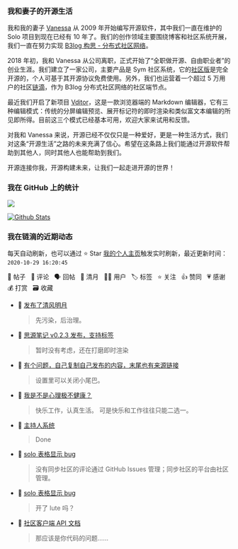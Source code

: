 ### 我和妻子的开源生活

我和我的妻子 [Vanessa](https://github.com/Vanessa219) 从 2009 年开始编写开源软件，其中我们一直在维护的 Solo 项目到现在已经有 10 年了。我们的创作领域主要围绕博客和社区系统开展，我们一直在努力实现 [B3log 构思 - 分布式社区网络](https://hacpai.com/article/1546941897596)。

2018 年初，我和 Vanessa 从公司离职，正式开始了“全职做开源、自由职业者”的创业生涯。我们建立了一家公司，主要产品是 Sym 社区系统，它的[社区版](https://github.com/88250/symphony)是完全开源的，个人可基于其开源协议免费使用。另外，我们也运营着一个超过 5 万用户的社区[链滴](https://hacpai.com)，作为 B3log 分布式社区网络的社区端节点。

最近我们开启了新项目 [Vditor](https://github.com/Vanessa219/vditor)，这是一款浏览器端的 Markdown 编辑器，它有三种编辑模式：传统的分屏编辑预览、展开标记符的即时渲染和类似富文本编辑的所见即所得。目前这三个模式已经基本可用，欢迎大家来试用和反馈。

对我和 Vanessa 来说，开源已经不仅仅只是一种爱好，更是一种生活方式，我们对这条“开源生活”之路的未来充满了信心。希望在这条路上我们能通过开源软件帮助到其他人，同时其他人也能帮助到我们。

开源连接你我，开源构建未来，让我们一起走进开源的世界！

### 我在 GitHub 上的统计

<a title="Hits" target="_blank" href="https://github.com/88250/88250"><img src="https://hits.b3log.org/88250/88250.svg"></a>

[![Github Stats](https://github-readme-stats.vercel.app/api?username=88250&show_icons=true)](https://github.com/88250)

<!--events start -->

### 我在链滴的近期动态

每天自动刷新，也可以通过 ⭐️ Star [我的个人主页](https://github.com/88250/88250)触发实时刷新，最近更新时间：`2020-10-29 16:20:45`

📝 帖子 &nbsp; 💬 评论 &nbsp; 🗣 回帖 &nbsp; 🌙 清月 &nbsp; 👨‍💻 用户 &nbsp; 🏷️ 标签 &nbsp; ⭐️ 关注 &nbsp; 👍 赞同 &nbsp; 💗 感谢 &nbsp; 💰 打赏 &nbsp; 🗃 收藏

* 🌙 [发布了清风明月](https://ld246.com/member/88250/breezemoons/1603760273667)

  > 先污染，后治理。
* 💬 [思源笔记 v0.2.3 发布，支持标签](https://ld246.com/article/1601185574846/comment/1603713032142#comments)

  > 暂时没有考虑，还在打磨即时渲染
* 💬 [有个问题，自己复制自己发布的内容，末尾也有来源链接](https://ld246.com/article/1603597646246/comment/1603687011880#comments)

  > 设置里可以关闭小尾巴。
* 💬 [我是不是心理极不健康？](https://ld246.com/article/1603252958994/comment/1603342139152#comments)

  > 快乐工作，认真生活。 可是快乐和工作往往只能二选一。
* 💬 [主持人系统](https://ld246.com/article/1591172128000/comment/1603331516828#comments)

  > Done
* 💬 [solo 表格显示 bug](https://ld246.com/article/1603174051480/comment/1603290498498#comments)

  > 没有同步社区的评论通过 GitHub Issues 管理；同步社区的平台由社区管理。
* 💬 [solo 表格显示 bug](https://ld246.com/article/1603174051480/comment/1603175013071#comments)

  > 开了 lute 吗？
* 💬 [社区客户端 API 文档](https://ld246.com/article/1488603534762/comment/1603111041003#comments)

  > 那应该是你代码的问题……


<!--events end -->
